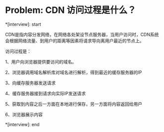 # Problem: CDN 访问过程是什么？

*[interview]: start

CDN是指内容分发网络，在网络各处架设节点服务器，当用户访问时，CDN系统会根据网络流量、到用户的距离等因素将请求导向离用户最近的节点上。

访问过程是：

1、用户向浏览器提供要访问的域名。

2、浏览器调用域名解析库对域名进行解析，得到最近的缓存服务器的IP

3、向缓存服务器发送请求

4、缓存服务器接到请求向实际IP发送请求

5、获取到内容之后一方面在本地进行保存，另一方面将内容返回给用户

6、浏览器展示内容

*[interview]: end
